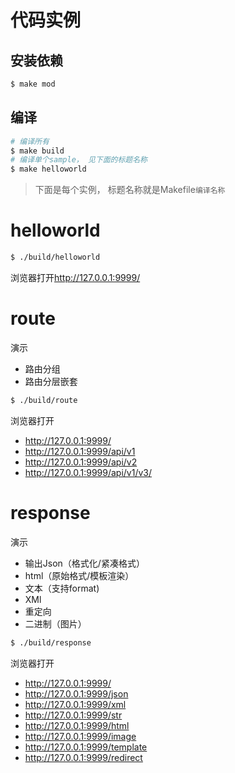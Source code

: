 # 代码实例

## 安装依赖
``` bash
$ make mod
```

## 编译
``` bash
# 编译所有
$ make build
# 编译单个sample， 见下面的标题名称
$ make helloworld
```

> 下面是每个实例， 标题名称就是Makefile`编译名称`

# helloworld
``` bash
$ ./build/helloworld
```
浏览器打开<http://127.0.0.1:9999/>

# route
演示
+ 路由分组
+ 路由分层嵌套

``` bash
$ ./build/route
```

浏览器打开

+ <http://127.0.0.1:9999/>
+ <http://127.0.0.1:9999/api/v1>
+ <http://127.0.0.1:9999/api/v2>
+ <http://127.0.0.1:9999/api/v1/v3/>

# response
演示
+ 输出Json（格式化/紧凑格式）
+ html（原始格式/模板渲染）
+ 文本（支持format)
+ XMl
+ 重定向
+ 二进制（图片）

``` bash
$ ./build/response
```

浏览器打开

+ <http://127.0.0.1:9999/>
+ <http://127.0.0.1:9999/json>
+ <http://127.0.0.1:9999/xml>
+ <http://127.0.0.1:9999/str>
+ <http://127.0.0.1:9999/html>
+ <http://127.0.0.1:9999/image>
+ <http://127.0.0.1:9999/template>
+ <http://127.0.0.1:9999/redirect>